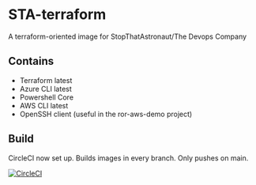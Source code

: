 # STA-terraform

A terraform-oriented image for StopThatAstronaut/The Devops Company

## Contains

- Terraform latest
- Azure CLI latest
- Powershell Core
- AWS CLI latest
- OpenSSH client (useful in the ror-aws-demo project)

## Build

CircleCI now set up. Builds images in every branch. Only pushes on main.

[![CircleCI](https://circleci.com/gh/stopthatastronaut/ci-images.svg?style=svg)](https://circleci.com/gh/stopthatastronaut/ci-images)

